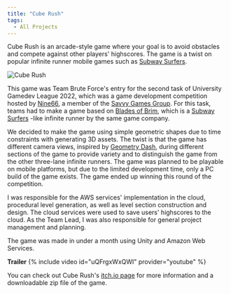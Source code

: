 ```yaml
---
title: "Cube Rush"
tags:
  - All Projects
---
```


Cube Rush is an arcade-style game where your goal is to avoid obstacles and compete against other players' highscores. The game is a twist on popular infinite runner mobile games such as [Subway Surfers][subway-surfers].

![Cube Rush]({{site.url}}{{site.baseurl}}/assets/images/cube-rush.png)

This game was Team Brute Force's entry for the second task of University Gamedev League 2022, which was a game development competition hosted by [Nine66][nine66], a member of the [Savvy Games Group][savvy-games-group]. For this task, teams had to make a game based on [Blades of Brim][blades-of-brim], which is a [Subway Surfers][subway-surfers] -like infinite runner by the same game company.

We decided to make the game using simple geometric shapes due to time constraints with generating 3D assets. The twist is that the game has different camera views, inspired by [Geometry Dash][geometry-dash], during different sections of the game to provide variety and to distinguish the game from the other three-lane infinite runners. The game was planned to be playable on mobile platforms, but due to the limited development time, only a PC build of the game exists. The game ended up winning this round of the competition.

I was responsible for the AWS services' implementation in the cloud, procedural level generation, as well as level section construction and design. The cloud services were used to save users' highscores to the cloud. As the Team Lead, I was also responsible for general project management and planning.

The game was made in under a month using Unity and Amazon Web Services.

**Trailer**
{% include video id="uQFrgxWxQWI" provider="youtube" %}

You can check out Cube Rush's [itch.io page][website] for more information and a downloadable zip file of the game.

[subway-surfers]: https://sybogames.com/subway-surfers/
[nine66]: https://www.linkedin.com/company/nine66/
[savvy-games-group]: https://savvygames.com/
[blades-of-brim]: https://sybogames.com/blades-of-brim/
[geometry-dash]: https://store.steampowered.com/app/322170/Geometry_Dash/
[website]: https://hunnydragon.itch.io/cuberush
